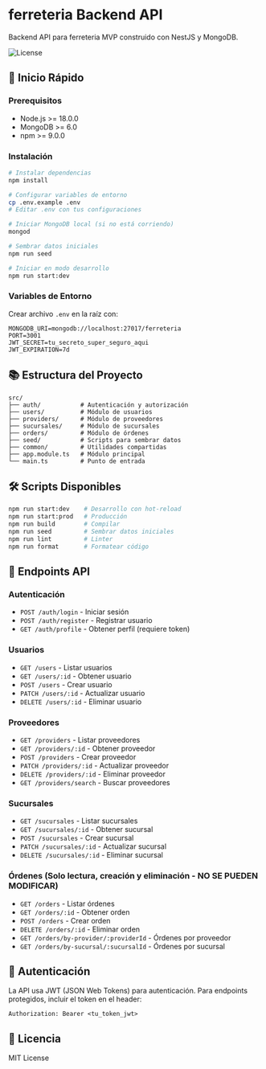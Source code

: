 # ferreteria Backend API

Backend API para ferreteria MVP construido con NestJS y MongoDB.

![License](https://img.shields.io/badge/License-MIT-green.svg)

## 🚀 Inicio Rápido

### Prerequisitos

- Node.js >= 18.0.0
- MongoDB >= 6.0
- npm >= 9.0.0

### Instalación

```bash
# Instalar dependencias
npm install

# Configurar variables de entorno
cp .env.example .env
# Editar .env con tus configuraciones

# Iniciar MongoDB local (si no está corriendo)
mongod

# Sembrar datos iniciales
npm run seed

# Iniciar en modo desarrollo
npm run start:dev
```

### Variables de Entorno

Crear archivo `.env` en la raíz con:

```env
MONGODB_URI=mongodb://localhost:27017/ferreteria
PORT=3001
JWT_SECRET=tu_secreto_super_seguro_aqui
JWT_EXPIRATION=7d
```

## 📚 Estructura del Proyecto

```
src/
├── auth/           # Autenticación y autorización
├── users/          # Módulo de usuarios
├── providers/      # Módulo de proveedores
├── sucursales/     # Módulo de sucursales
├── orders/         # Módulo de órdenes
├── seed/           # Scripts para sembrar datos
├── common/         # Utilidades compartidas
├── app.module.ts   # Módulo principal
└── main.ts         # Punto de entrada
```

## 🛠️ Scripts Disponibles

```bash
npm run start:dev    # Desarrollo con hot-reload
npm run start:prod   # Producción
npm run build        # Compilar
npm run seed         # Sembrar datos iniciales
npm run lint         # Linter
npm run format       # Formatear código
```

## 📡 Endpoints API

### Autenticación
- `POST /auth/login` - Iniciar sesión
- `POST /auth/register` - Registrar usuario
- `GET /auth/profile` - Obtener perfil (requiere token)

### Usuarios
- `GET /users` - Listar usuarios
- `GET /users/:id` - Obtener usuario
- `POST /users` - Crear usuario
- `PATCH /users/:id` - Actualizar usuario
- `DELETE /users/:id` - Eliminar usuario

### Proveedores
- `GET /providers` - Listar proveedores
- `GET /providers/:id` - Obtener proveedor
- `POST /providers` - Crear proveedor
- `PATCH /providers/:id` - Actualizar proveedor
- `DELETE /providers/:id` - Eliminar proveedor
- `GET /providers/search` - Buscar proveedores

### Sucursales
- `GET /sucursales` - Listar sucursales
- `GET /sucursales/:id` - Obtener sucursal
- `POST /sucursales` - Crear sucursal
- `PATCH /sucursales/:id` - Actualizar sucursal
- `DELETE /sucursales/:id` - Eliminar sucursal

### Órdenes (Solo lectura, creación y eliminación - NO SE PUEDEN MODIFICAR)
- `GET /orders` - Listar órdenes
- `GET /orders/:id` - Obtener orden
- `POST /orders` - Crear orden
- `DELETE /orders/:id` - Eliminar orden
- `GET /orders/by-provider/:providerId` - Órdenes por proveedor
- `GET /orders/by-sucursal/:sucursalId` - Órdenes por sucursal

## 🔐 Autenticación

La API usa JWT (JSON Web Tokens) para autenticación. Para endpoints protegidos, incluir el token en el header:

```
Authorization: Bearer <tu_token_jwt>
```

## 📝 Licencia

MIT License
